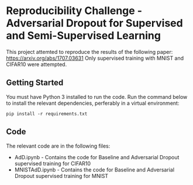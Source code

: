 # Reproducibility Challenge - Adversarial Dropout for Supervised and Semi-Supervised Learning
This project attemted to reproduce the results of the following paper: https://arxiv.org/abs/1707.03631
Only supervised training with MNIST and CIFAR10 were attempted.

## Getting Started
You must have Python 3 installed to run the code. Run the command below to install the relevant dependencies, perferably in a virtual environment:
```
pip install -r requirements.txt
```

## Code
The relevant code are in the following files:
* AdD.ipynb - Contains the code for Baseline and Adversarial Dropout supervised training for CIFAR10
* MNISTAdD.ipynb - Contains the code for Baseline and Adversarial Dropout supervised training for MNIST 
